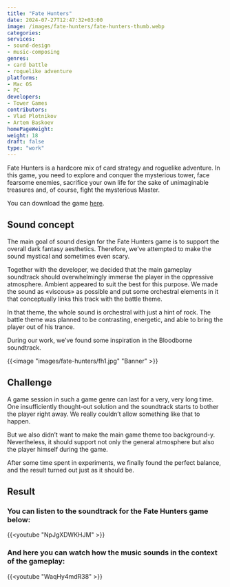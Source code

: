 ```yaml
---
title: "Fate Hunters"
date: 2024-07-27T12:47:32+03:00
image: /images/fate-hunters/fate-hunters-thumb.webp
categories:
services:
- sound-design
- music-composing
genres:
- card battle
- roguelike adventure
platforms:
- Mac OS
- PC
developers:
- Tower Games
contributors:
- Vlad Plotnikov
- Artem Baskoev
homePageWeight:
weight: 18
draft: false
type: "work"
---
```


Fate Hunters is a hardcore mix of card strategy and roguelike adventure. In this game, you need to explore and conquer the mysterious tower, face fearsome enemies, sacrifice your own life for the sake of unimaginable treasures and, of course, fight the mysterious Master.

You can download the game [here](https://store.steampowered.com/app/920680/Fate_Hunters/).

## Sound concept

The main goal of sound design for the Fate Hunters game is to support the overall dark fantasy aesthetics. Therefore, we’ve attempted to make the sound mystical and sometimes even scary.

Together with the developer, we decided that the main gameplay soundtrack should overwhelmingly immerse the player in the oppressive atmosphere. Ambient appeared to suit the best for this purpose. We made the sound as «viscous» as possible and put some orchestral elements in it that conceptually links this track with the battle theme.

In that theme, the whole sound is orchestral with just a hint of rock. The battle theme was planned to be contrasting, energetic, and able to bring the player out of his trance.

During our work, we’ve found some inspiration in the Bloodborne soundtrack.

{{<image "images/fate-hunters/fh1.jpg" "Banner"  >}}

## Challenge

A game session in such a game genre can last for a very, very long time. One insufficiently thought-out solution and the soundtrack starts to bother the player right away. We really couldn’t allow something like that to happen.

But we also didn’t want to make the main game theme too background-y. Nevertheless, it should support not only the general atmosphere but also the player himself during the game.

After some time spent in experiments, we finally found the perfect balance, and the result turned out just as it should be.

## Result

### You can listen to the soundtrack for the Fate Hunters game below:

{{<youtube "NpJgXDWKHJM" >}}

### And here you can watch how the music sounds in the context of the gameplay:

{{<youtube "WaqHy4mdR38" >}}